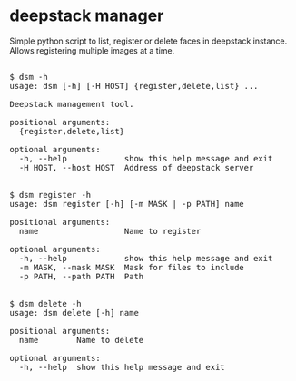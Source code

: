 # deepstack manager

Simple python script to list, register or delete faces in deepstack instance. Allows registering multiple images at a time. 

<pre>

$ dsm -h
usage: dsm [-h] [-H HOST] {register,delete,list} ...

Deepstack management tool.

positional arguments:
  {register,delete,list}

optional arguments:
  -h, --help            show this help message and exit
  -H HOST, --host HOST  Address of deepstack server


$ dsm register -h
usage: dsm register [-h] [-m MASK | -p PATH] name

positional arguments:
  name                  Name to register

optional arguments:
  -h, --help            show this help message and exit
  -m MASK, --mask MASK  Mask for files to include
  -p PATH, --path PATH  Path


$ dsm delete -h
usage: dsm delete [-h] name

positional arguments:
  name        Name to delete

optional arguments:
  -h, --help  show this help message and exit
